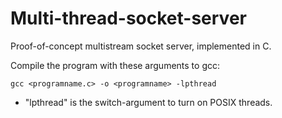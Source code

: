 # Multi-thread-socket-server

Proof-of-concept multistream socket server, implemented in C.

Compile the program with these arguments to gcc:
```
gcc <programname.c> -o <programname> -lpthread
```

- "lpthread" is the switch-argument to turn on POSIX threads.
